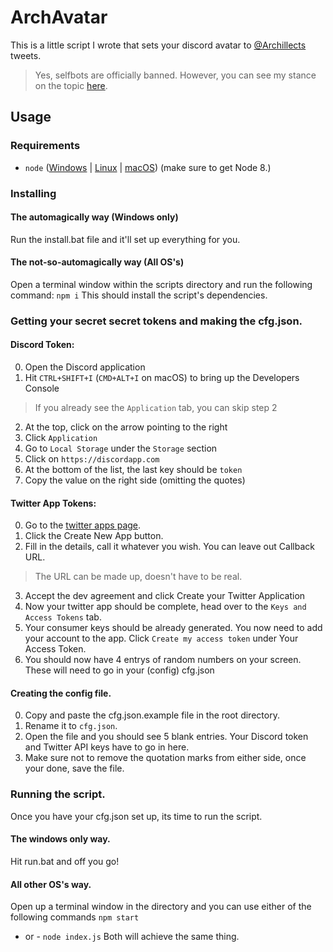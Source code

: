 # ArchAvatar

This is a little script I wrote that sets your discord avatar to [@Archillects](https://twitter.com/archillect) tweets.
> Yes, selfbots are officially banned. However, you can see my stance on the topic [here](https://github.com/RayzrDev/SharpBot/issues/116#issuecomment-335036210).

## Usage
### Requirements
- `node` ([Windows](https://nodejs.org/en/download/current/) | [Linux](https://nodejs.org/en/download/package-manager/) | [macOS](https://nodejs.org/en/download/current/)) (make sure to get Node 8.)

### Installing
#### The automagically way (Windows only)
Run the install.bat file and it'll set up everything for you.
#### The not-so-automagically way (All OS's)
Open a terminal window within the scripts directory and run the following command: `npm i`
This should install the script's dependencies.

### Getting your secret secret tokens and making the cfg.json.

#### Discord Token:
0. Open the Discord application
1. Hit `CTRL+SHIFT+I` (`CMD+ALT+I` on macOS) to bring up the Developers Console
> If you already see the `Application` tab, you can skip step 2
2. At the top, click on the arrow pointing to the right
3. Click `Application`
4. Go to `Local Storage` under the `Storage` section
5. Click on `https://discordapp.com`
6. At the bottom of the list, the last key should be `token`
7. Copy the value on the right side (omitting the quotes)

#### Twitter App Tokens:
0. Go to the [twitter apps page](https://apps.twitter.com/).
1. Click the Create New App button.
2. Fill in the details, call it whatever you wish. You can leave out Callback URL.
> The URL can be made up, doesn't have to be real.
3. Accept the dev agreement and click Create your Twitter Application
4. Now your twitter app should be complete, head over to the `Keys and Access Tokens` tab.
5. Your consumer keys should be already generated. You now need to add your account to the app. Click `Create my access token` under Your Access Token.
6. You should now have 4 entrys of random numbers on your screen. These will need to go in your (config) cfg.json

#### Creating the config file.
0. Copy and paste the cfg.json.example file in the root directory.
1. Rename it to `cfg.json`.
2. Open the file and you should see 5 blank entries. Your Discord token and Twitter API keys have to go in here.
3. Make sure not to remove the quotation marks from either side, once your done, save the file.

### Running the script.
Once you have your cfg.json set up, its time to run the script.

#### The windows only way.
Hit run.bat and off you go!

#### All other OS's way.
Open up a terminal window in the directory and you can use either of the following commands
`npm start`
- or -
`node index.js`
Both will achieve the same thing.